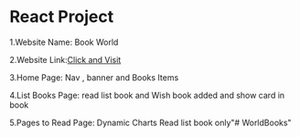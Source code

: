# React Project

1.Website Name: Book World

2.Website Link:[Click and Visit](https://bookworldsagor.netlify.app/)

3.Home Page: Nav , banner and Books Items

4.List Books Page: read list book and Wish book added and show card in book

5.Pages to Read Page: Dynamic Charts Read list book only"# WorldBooks" 

